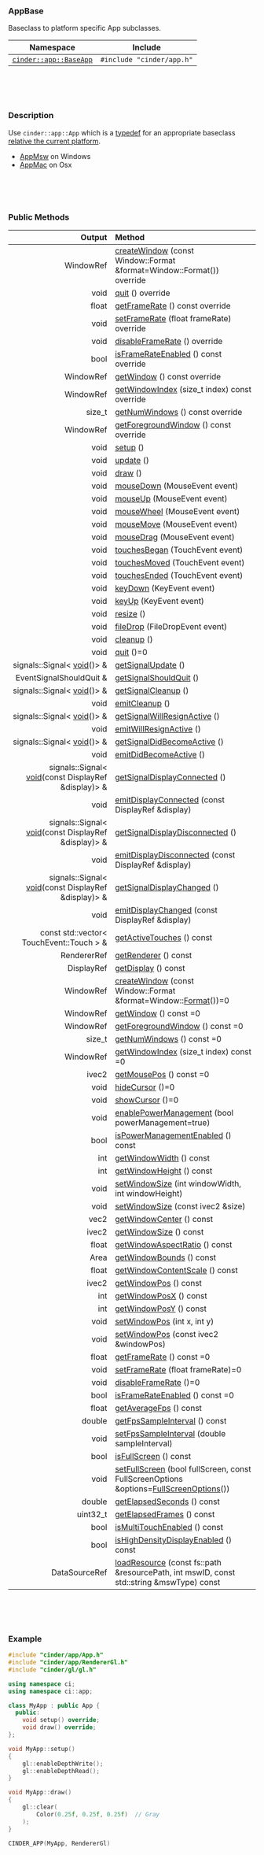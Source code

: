 ### AppBase

Baseclass to platform specific App subclasses.

| Namespace                | Include
|--------------------------|-------------|
| [`cinder::app::BaseApp`] | `#include "cinder/app.h"`


[`cinder::app::BaseApp`]: https://libcinder.org/docs/branch/master/classcinder_1_1app_1_1_app_base.html

<br>
<br>
<br>

### Description

Use `cinder::app::App` which is a [typedef] for an appropriate baseclass [relative the current platform][platform].

- [AppMsw](cinder__app__AppMsw.md) on Windows
- [AppMac](cinder__app__AppMac.md) on Osx

[typedef]: http://en.cppreference.com/w/cpp/language/typedef
[platform]: https://github.com/cinder/Cinder/blob/e50d9d206824617b2833d89865ee48e06a0e8cfb/include/cinder/app/App.h

<br>
<br>
<br>

### Public Methods


| Output        | Method                                                      |
|--------------:|:------------------------------------------------------------|
|      WindowRef| [createWindow](cinder__app__AppMsw.createWindow.md) (const Window::Format &format=Window::Format()) override
|          void | [quit](cinder__app__AppMsw.quit.md) () override
|         float | [getFrameRate](cinder__app__AppMsw.getFrameRate.md) () const override
|          void | [setFrameRate](cinder__app__AppMsw.setFrameRate.md) (float frameRate) override
|          void | [disableFrameRate](cinder__app__AppMsw.disableFrameRate.md) () override
|          bool | [isFrameRateEnabled](cinder__app__AppMsw.isFrameRateEnabled.md) () const override
|     WindowRef | [getWindow](cinder__app__AppMsw.getWindow.md) () const override
|     WindowRef | [getWindowIndex](cinder__app__AppMsw.getWindowIndex.md) (size_t index) const override
|        size_t | [getNumWindows](cinder__app__AppMsw.getNumWindows.md) () const override
|     WindowRef | [getForegroundWindow](cinder__app__AppMsw.getForegroundWindow.md) () const override
| void          | [setup](cinder__app__AppBase.setup.md) ()
| void          | [update](cinder__app__AppBase.update.md) ()
| void          | [draw](cinder__app__AppBase.draw.md) ()
| void          | [mouseDown](cinder__app__AppBase.mouseDown.md) (MouseEvent event)
| void          | [mouseUp](cinder__app__AppBase.mouseUp.md) (MouseEvent event)
| void          | [mouseWheel](cinder__app__AppBase.mouseWheel.md) (MouseEvent event)
| void          | [mouseMove](cinder__app__AppBase.mouseMove.md) (MouseEvent event)
| void          | [mouseDrag](cinder__app__AppBase.mouseDrag.md) (MouseEvent event)
| void          | [touchesBegan](cinder__app__AppBase.touchesBegan.md) (TouchEvent event)
| void          | [touchesMoved](cinder__app__AppBase.touchesMoved.md) (TouchEvent event)
| void          | [touchesEnded](cinder__app__AppBase.touchesEnded.md) (TouchEvent event)
| void          | [keyDown](cinder__app__AppBase.keyDown.md) (KeyEvent event)
| void          | [keyUp](cinder__app__AppBase.keyUp.md) (KeyEvent event)
| void          | [resize](cinder__app__AppBase.resize.md) ()
| void          | [fileDrop](cinder__app__AppBase.fileDrop.md) (FileDropEvent event)
| void          | [cleanup](cinder__app__AppBase.cleanup.md) ()
| void          | [quit](cinder__app__AppBase.quit.md) ()=0
| signals::Signal< [void](cinder__app__AppBase.void.md)()> & | [getSignalUpdate](cinder__app__AppBase.getSignalUpdate.md) ()
| EventSignalShouldQuit &    | [getSignalShouldQuit](cinder__app__AppBase.getSignalShouldQuit.md) ()
| signals::Signal< [void](cinder__app__AppBase.void.md)()> & | [getSignalCleanup](cinder__app__AppBase.getSignalCleanup.md) ()
| void          | [emitCleanup](cinder__app__AppBase.emitCleanup.md) ()
| signals::Signal< [void](cinder__app__AppBase.void.md)()> & | [getSignalWillResignActive](cinder__app__AppBase.getSignalWillResignActive.md) ()
| void          | [emitWillResignActive](cinder__app__AppBase.emitWillResignActive.md) ()
| signals::Signal< [void](cinder__app__AppBase.void.md)()> & | [getSignalDidBecomeActive](cinder__app__AppBase.getSignalDidBecomeActive.md) ()
| void          | [emitDidBecomeActive](cinder__app__AppBase.emitDidBecomeActive.md) ()
| signals::Signal< [void](cinder__app__AppBase.void.md)(const DisplayRef &display)> & | [getSignalDisplayConnected](cinder__app__AppBase.getSignalDisplayConnected.md) ()
| void          | [emitDisplayConnected](cinder__app__AppBase.emitDisplayConnected.md) (const DisplayRef &display)
| signals::Signal< [void](cinder__app__AppBase.void.md)(const DisplayRef &display)> & | [getSignalDisplayDisconnected](cinder__app__AppBase.getSignalDisplayDisconnected.md) ()
| void          | [emitDisplayDisconnected](cinder__app__AppBase.emitDisplayDisconnected.md) (const DisplayRef &display)
| signals::Signal< [void](cinder__app__AppBase.void.md)(const DisplayRef &display)> & | [getSignalDisplayChanged](cinder__app__AppBase.getSignalDisplayChanged.md) ()
| void          | [emitDisplayChanged](cinder__app__AppBase.emitDisplayChanged.md) (const DisplayRef &display)
| const std::vector< TouchEvent::Touch > & | [getActiveTouches](cinder__app__AppBase.getActiveTouches.md) () const
| RendererRef   | [getRenderer](cinder__app__AppBase.getRenderer.md) () const
| DisplayRef   | [getDisplay](cinder__app__AppBase.getDisplay.md) () const
| WindowRef   | [createWindow](cinder__app__AppBase.createWindow.md) (const Window::Format &format=Window::[Format](cinder__app__AppBase.Format.md)())=0
| WindowRef   | [getWindow](cinder__app__AppBase.getWindow.md) () const =0
| WindowRef   | [getForegroundWindow](cinder__app__AppBase.getForegroundWindow.md) () const =0
| size_t   | [getNumWindows](cinder__app__AppBase.getNumWindows.md) () const =0
| WindowRef   | [getWindowIndex](cinder__app__AppBase.getWindowIndex.md) (size_t index) const =0
| ivec2   | [getMousePos](cinder__app__AppBase.getMousePos.md) () const =0
| void   | [hideCursor](cinder__app__AppBase.hideCursor.md) ()=0
| void   | [showCursor](cinder__app__AppBase.showCursor.md) ()=0
| void   | [enablePowerManagement](cinder__app__AppBase.enablePowerManagement.md) (bool powerManagement=true)
| bool   | [isPowerManagementEnabled](cinder__app__AppBase.isPowerManagementEnabled.md) () const
| int   | [getWindowWidth](cinder__app__AppBase.getWindowWidth.md) () const
| int   | [getWindowHeight](cinder__app__AppBase.getWindowHeight.md) () const
| void   | [setWindowSize](cinder__app__AppBase.setWindowSize.md) (int windowWidth, int windowHeight)
| void   | [setWindowSize](cinder__app__AppBase.setWindowSize.md) (const ivec2 &size)
| vec2   | [getWindowCenter](cinder__app__AppBase.getWindowCenter.md) () const
| ivec2   | [getWindowSize](cinder__app__AppBase.getWindowSize.md) () const
| float   | [getWindowAspectRatio](cinder__app__AppBase.getWindowAspectRatio.md) () const
| Area   | [getWindowBounds](cinder__app__AppBase.getWindowBounds.md) () const
| float   | [getWindowContentScale](cinder__app__AppBase.getWindowContentScale.md) () const
| ivec2   | [getWindowPos](cinder__app__AppBase.getWindowPos.md) () const
| int   | [getWindowPosX](cinder__app__AppBase.getWindowPosX.md) () const
| int   | [getWindowPosY](cinder__app__AppBase.getWindowPosY.md) () const
| void   | [setWindowPos](cinder__app__AppBase.setWindowPos.md) (int x, int y)
| void   | [setWindowPos](cinder__app__AppBase.setWindowPos.md) (const ivec2 &windowPos)
| float   | [getFrameRate](cinder__app__AppBase.getFrameRate.md) () const =0
| void   | [setFrameRate](cinder__app__AppBase.setFrameRate.md) (float frameRate)=0
| void   | [disableFrameRate](cinder__app__AppBase.disableFrameRate.md) ()=0
| bool   | [isFrameRateEnabled](cinder__app__AppBase.isFrameRateEnabled.md) () const =0
| float   | [getAverageFps](cinder__app__AppBase.getAverageFps.md) () const
| double   | [getFpsSampleInterval](cinder__app__AppBase.getFpsSampleInterval.md) () const
| void   | [setFpsSampleInterval](cinder__app__AppBase.setFpsSampleInterval.md) (double sampleInterval)
| bool   | [isFullScreen](cinder__app__AppBase.isFullScreen.md) () const
| void   | [setFullScreen](cinder__app__AppBase.setFullScreen.md) (bool fullScreen, const FullScreenOptions &options=[FullScreenOptions](cinder__app__AppBase.FullScreenOptions.md)())
| double   | [getElapsedSeconds](cinder__app__AppBase.getElapsedSeconds.md) () const
| uint32_t   | [getElapsedFrames](cinder__app__AppBase.getElapsedFrames.md) () const
| bool   | [isMultiTouchEnabled](cinder__app__AppBase.isMultiTouchEnabled.md) () const
| bool   | [isHighDensityDisplayEnabled](cinder__app__AppBase.isHighDensityDisplayEnabled.md) () const
| DataSourceRef   | [loadResource](cinder__app__AppBase.loadResource.md) (const fs::path &resourcePath, int mswID, const std::string &mswType) const

<br>
<br>
<br>

### Example

```cpp
#include "cinder/app/App.h"
#include "cinder/app/RendererGl.h"
#include "cinder/gl/gl.h"

using namespace ci;
using namespace ci::app;

class MyApp : public App {
  public:
	void setup() override;
	void draw() override;
};

void MyApp::setup()
{
	gl::enableDepthWrite();
	gl::enableDepthRead();
}

void MyApp::draw()
{
	gl::clear(
		Color(0.25f, 0.25f, 0.25f)  // Gray
	);
}

CINDER_APP(MyApp, RendererGl)

```
